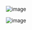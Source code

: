 
![image](https://user-images.githubusercontent.com/40636550/217675138-f7c464ee-7412-4bcb-93eb-4f1e0c418cc4.png)

![image](https://user-images.githubusercontent.com/40636550/217682403-1d1ab25c-41e3-4d1b-82f6-deb6b5a22763.png)
